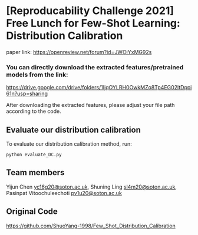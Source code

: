 # [Reproducability Challenge 2021] Free Lunch for Few-Shot Learning: Distribution Calibration

paper link: https://openreview.net/forum?id=JWOiYxMG92s


### You can directly download the extracted features/pretrained models from the link:
https://drive.google.com/drive/folders/1IjqOYLRH0OwkMZo8Tp4EG02ltDppi61n?usp=sharing

After downloading the extracted features, please adjust your file path according to the code.


## Evaluate our distribution calibration

To evaluate our distribution calibration method, run:

```eval
python evaluate_DC.py
```
## Team members

Yijun    Chen             yc16g20@soton.ac.uk,
Shuning  Ling             sl4m20@soton.ac.uk,
Pasinpat Vitoochuleechoti pv1u20@soton.ac.uk

## Original Code

https://github.com/ShuoYang-1998/Few_Shot_Distribution_Calibration



